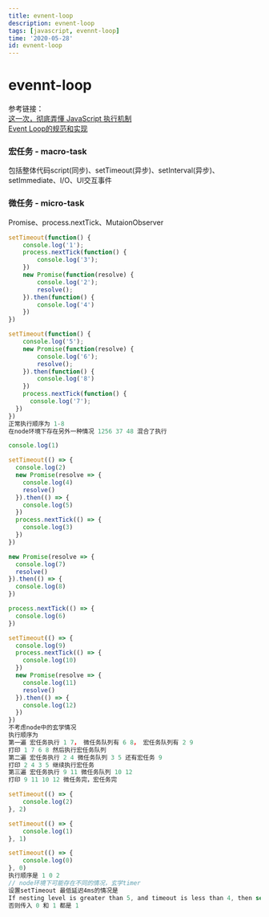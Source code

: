 ```yaml
---
title: evnent-loop
description: evnent-loop
tags: [javascript, evennt-loop]
time: '2020-05-28'
id: evnent-loop
---
```

# evennt-loop
参考链接： \
[这一次，彻底弄懂 JavaScript 执行机制](https://juejin.im/post/59e85eebf265da430d571f89) \
[Event Loop的规范和实现](https://juejin.im/post/5a6155126fb9a01cb64edb45)

### 宏任务 - macro-task
包括整体代码script(同步)、setTimeout(异步)、setInterval(异步)、setImmediate、I/O、UI交互事件
### 微任务 - micro-task
Promise、process.nextTick、MutaionObserver


````javascript
setTimeout(function() {
    console.log('1');
    process.nextTick(function() {
        console.log('3');
    })
    new Promise(function(resolve) {
        console.log('2');
        resolve();
    }).then(function() {
        console.log('4')
    })
})

setTimeout(function() {
    console.log('5');
    new Promise(function(resolve) {
        console.log('6');
        resolve();
    }).then(function() {
        console.log('8')
    })
    process.nextTick(function() {
      console.log('7');
  })
})
正常执行顺序为 1-8
在node环境下存在另外一种情况 1256 37 48 混合了执行
````
````javascript
console.log(1)

setTimeout(() => {
  console.log(2)
  new Promise(resolve => {
    console.log(4)
    resolve()
  }).then(() => {
    console.log(5)
  })
  process.nextTick(() => {
    console.log(3)
  })
})

new Promise(resolve => {
  console.log(7)
  resolve()
}).then(() => {
  console.log(8)
})

process.nextTick(() => {
  console.log(6)
})

setTimeout(() => {
  console.log(9)
  process.nextTick(() => {
    console.log(10)
  })
  new Promise(resolve => {
    console.log(11)
    resolve()
  }).then(() => {
    console.log(12)
  })
})
不考虑node中的玄学情况
执行顺序为
第一遍 宏任务执行 1 7， 微任务队列有 6 8， 宏任务队列有 2 9
打印 1 7 6 8 然后执行宏任务队列
第二遍 宏任务执行 2 4 微任务队列 3 5 还有宏任务 9
打印 2 4 3 5 继续执行宏任务
第三遍 宏任务执行 9 11 微任务队列 10 12
打印 9 11 10 12 微任务完，宏任务完

````
````javascript
setTimeout(() => {
	console.log(2)
}, 2)

setTimeout(() => {
	console.log(1)
}, 1)

setTimeout(() => {
	console.log(0)
}, 0)
执行顺序是 1 0 2
// node环境下可能存在不同的情况，玄学timer
设置setTimeout 最低延迟4ms的情况是
If nesting level is greater than 5, and timeout is less than 4, then set timeout to 4.
否则传入 0 和 1 都是 1
````